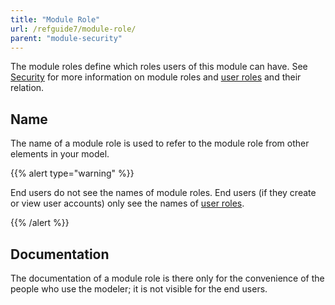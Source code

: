 ```yaml
---
title: "Module Role"
url: /refguide7/module-role/
parent: "module-security"
---
```



The module roles define which roles users of this module can have. See [Security](security) for more information on module roles and [user roles](user-roles) and their relation.

## Name

The name of a module role is used to refer to the module role from other elements in your model.

{{% alert type="warning" %}}

End users do not see the names of module roles. End users (if they create or view user accounts) only see the names of [user roles](user-roles).

{{% /alert %}}

## Documentation

The documentation of a module role is there only for the convenience of the people who use the modeler; it is not visible for the end users.
